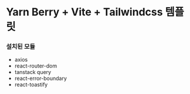 # Yarn Berry + Vite + Tailwindcss 템플릿

### 설치된 모듈

- axios
- react-router-dom
- tanstack query
- react-error-boundary
- react-toastify
